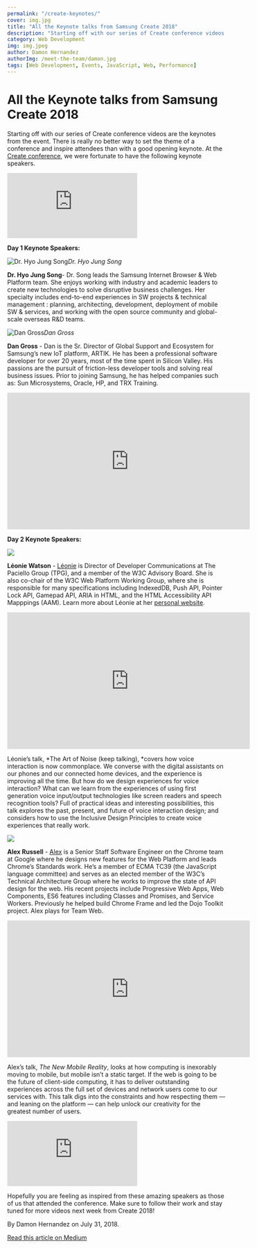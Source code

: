 ```yaml
---
permalink: "/create-keynotes/"
cover: img.jpg
title: "All the Keynote talks from Samsung Create 2018"
description: "Starting off with our series of Create conference videos are the keynotes from the event. There is really no better way to set the theme of a conference and inspire attendees than with a good opening keynote. At the Create conference, we were fortunate to have the following keynote speakers."
category: Web Development
img: img.jpeg
author: Damon Hernandez
authorImg: /meet-the-team/damon.jpg
tags: [Web Development, Events, JavaScript, Web, Performance]
---
```

# All the Keynote talks from Samsung Create 2018

Starting off with our series of Create conference videos are the keynotes from the event. There is really no better way to set the theme of a conference and inspire attendees than with a good opening keynote. At the [Create conference](https://samsungcreate.com), we were fortunate to have the following keynote speakers.

<iframe src="https://medium.com/media/bfd3c1f066c85bbbbbc175cf86e12c9c" frameborder=0></iframe>

**Day 1 Keynote Speakers:**

![Dr. Hyo Jung Song](https://cdn-images-1.medium.com/max/2000/1*g1-Kc9HEpOPwgUGt25PzvQ.jpeg)*Dr. Hyo Jung Song*

**Dr. Hyo Jung Song**- Dr. Song leads the Samsung Internet Browser & Web Platform team. She enjoys working with industry and academic leaders to create new technologies to solve disruptive business challenges. Her specialty includes end-to-end experiences in SW projects & technical management : planning, architecting, development, deployment of mobile SW & services, and working with the open source community and global-scale overseas R&D teams.

![Dan Gross](https://cdn-images-1.medium.com/max/2000/1*_fznLXfWaJr39CH9fIQlbA.jpeg)*Dan Gross*

**Dan Gross** - Dan is the Sr. Director of Global Support and Ecosystem for Samsung’s new IoT platform, ARTIK. He has been a professional software developer for over 20 years, most of the time spent in Silicon Valley. His passions are the pursuit of friction-less developer tools and solving real business issues. Prior to joining Samsung, he has helped companies such as: Sun Microsystems, Oracle, HP, and TRX Training.

<center><iframe width="560" height="315" src="https://www.youtube.com/embed/GBreyAOOGs0" frameborder="0" allowfullscreen></iframe></center>

**Day 2 Keynote Speakers:**

![](https://cdn-images-1.medium.com/max/2000/1*DHBJn1SsE54vwyViSJB3bw.jpeg)

**Léonie Watson** - [Léonie](https://twitter.com/LeonieWatson) is Director of Developer Communications at The Paciello Group (TPG), and a member of the W3C Advisory Board. She is also co-chair of the W3C Web Platform Working Group, where she is responsible for many specifications including IndexedDB, Push API, Pointer Lock API, Gamepad API, ARIA in HTML, and the HTML Accessibility API Mapppings (AAM). Learn more about Léonie at her [personal website](https://tink.uk/).

<center><iframe width="560" height="315" src="https://www.youtube.com/embed/-QME_B2MPng" frameborder="0" allowfullscreen></iframe></center>

Léonie’s talk, *The Art of Noise (keep talking), *covers how voice interaction is now commonplace. We converse with the digital assistants on our phones and our connected home devices, and the experience is improving all the time. But how do we design experiences for voice interaction? What can we learn from the experiences of using first generation voice input/output technologies like screen readers and speech recognition tools? Full of practical ideas and interesting possibilities, this talk explores the past, present, and future of voice interaction design; and considers how to use the Inclusive Design Principles to create voice experiences that really work.

![](https://cdn-images-1.medium.com/max/2000/1*tUOX79xA2N_zy4m36uPmDA.jpeg)

**Alex Russell** - [Alex](https://twitter.com/slightlylate) is a Senior Staff Software Engineer on the Chrome team at Google where he designs new features for the Web Platform and leads Chrome’s Standards work. He’s a member of ECMA TC39 (the JavaScript language committee) and serves as an elected member of the W3C’s Technical Architecture Group where he works to improve the state of API design for the web. His recent projects include Progressive Web Apps, Web Components, ES6 features including Classes and Promises, and Service Workers. Previously he helped build Chrome Frame and led the Dojo Toolkit project. Alex plays for Team Web.

<center><iframe width="560" height="315" src="https://www.youtube.com/embed/VpixmppRbZU" frameborder="0" allowfullscreen></iframe></center>

Alex’s talk, *The New Mobile Reality*, looks at how computing is inexorably moving to mobile, but mobile isn’t a static target. If the web is going to be the future of client-side computing, it has to deliver outstanding experiences across the full set of devices and network users come to our services with. This talk digs into the constraints and how respecting them — and leaning on the platform — can help unlock our creativity for the greatest number of users.

<iframe src="https://medium.com/media/d8a2d44e13da4e1e90a2de6bc22602c5" frameborder=0></iframe>

Hopefully you are feeling as inspired from these amazing speakers as those of us that attended the conference. Make sure to follow their work and stay tuned for more videos next week from Create 2018!

By Damon Hernandez on July 31, 2018.

[Read this article on Medium](https://medium.com/samsung-internet-dev/all-the-keynote-talks-from-samsung-create-2018-7be7abab17dc)

